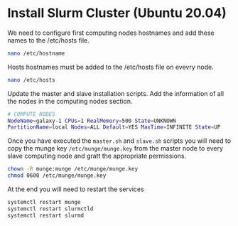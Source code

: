 # Install Slurm Cluster (Ubuntu 20.04)

We need to configure first computing nodes hostnames and add these names to the /etc/hosts file.

```sh
nano /etc/hostname
```

Hosts hostnames must be added to the /etc/hosts file on evevry node.

```sh
nano /etc/hosts
```

Update the master and slave installation scripts. Add the information of all the nodes in the computing nodes section. 

```sh
# COMPUTE NODES
NodeName=galaxy-1 CPUs=1 RealMemory=500 State=UNKNOWN
PartitionName=local Nodes=ALL Default=YES MaxTime=INFINITE State=UP
```

Once you have executed the `master.sh` and `slave.sh` scripts you will need to copy the munge key `/etc/munge/munge.key` from the master node to every slave computing node and gratt the appropriate permissions.

```sh
chown -R munge:munge /etc/munge/munge.key
chmod 0600 /etc/munge/munge.key
```

At the end you will need to restart the services

```sh 
systemctl restart munge
systemctl restart slurmctld 
systemctl restart slurmd
```